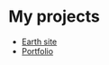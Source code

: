 # My projects
- [Earth site](https://maksymromaniuks.github.io/projects/earth/index.html)
- [Portfolio](https://maksymromaniuks.github.io/projects/portfolio/index.html)
